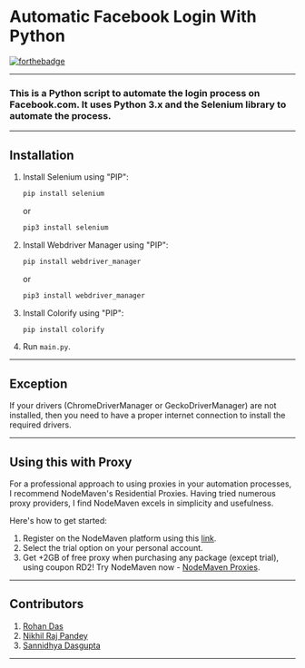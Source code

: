 # Automatic Facebook Login With Python
[![forthebadge](https://forthebadge.com/images/badges/made-with-python.svg)](https://forthebadge.com)

---

### This is a Python script to automate the login process on Facebook.com. It uses Python 3.x and the Selenium library to automate the process.

---

## Installation

1. Install Selenium using "PIP":
   ```sh
   pip install selenium
   ```
   or
   ```sh
   pip3 install selenium
   ```

2. Install Webdriver Manager using "PIP":
   ```sh
   pip install webdriver_manager
   ```
   or
   ```sh
   pip3 install webdriver_manager
   ```

3. Install Colorify using "PIP":
   ```sh
   pip install colorify
   ```

4. Run `main.py`.

---

## Exception

If your drivers (ChromeDriverManager or GeckoDriverManager) are not installed, then you need to have a proper internet connection to install the required drivers.

---

## Using this with Proxy

For a professional approach to using proxies in your automation processes, I recommend NodeMaven's Residential Proxies. Having tried numerous proxy providers, I find NodeMaven excels in simplicity and usefulness.

Here's how to get started:

1. Register on the NodeMaven platform using this [link](https://go.nodemaven.com/proxies1).
2. Select the trial option on your personal account.
3. Get +2GB of free proxy when purchasing any package (except trial), using coupon RD2! Try NodeMaven now - [NodeMaven Proxies](https://go.nodemaven.com/proxies1).

---

## Contributors

1. [Rohan Das](https://rohandas28.github.io/)
2. [Nikhil Raj Pandey](https://github.com/NikhilRajPandey)
3. [Sannidhya Dasgupta](https://github.com/Sannidhya127)

---


